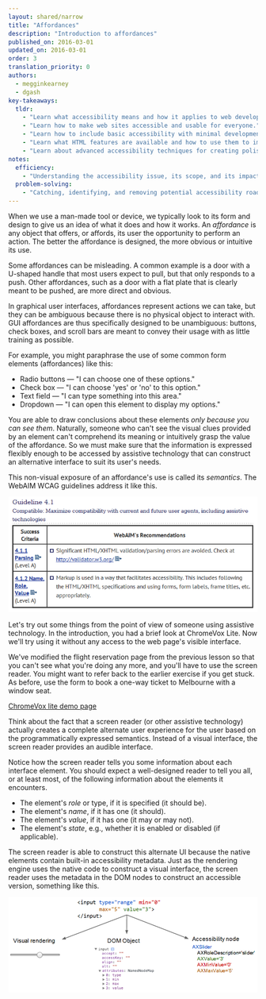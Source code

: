 ```yaml
---
layout: shared/narrow
title: "Affordances"
description: "Introduction to affordances"
published_on: 2016-03-01
updated_on: 2016-03-01
order: 3
translation_priority: 0
authors:
  - megginkearney
  - dgash
key-takeaways:
  tldr: 
    - "Learn what accessibility means and how it applies to web development."
    - "Learn how to make web sites accessible and usable for everyone."
    - "Learn how to include basic accessibility with minimal development impace."
    - "Learn what HTML features are available and how to use them to improve accessibility."
    - "Learn about advanced accessibility techniques for creating polished accessibility experiences."
notes:
  efficiency:
    - "Understanding the accessibility issue, its scope, and its impact can make you a better web developer."
  problem-solving:
    - "Catching, identifying, and removing potential accessibility roadblocks before they happen can improve your development process and reduce maintenance requirements."
---
```


When we use a man-made tool or device, we typically look to its form and design to give us an idea of what it does and how it works. An *affordance* is any object that offers, or affords, its user the opportunity to perform an action. The better the affordance is designed, the more obvious or intuitive its use.

Some affordances can be misleading. A common example is a door with a U-shaped handle that most users expect to pull, but that only responds to a push. Other affordances, such as a door with a flat plate that is clearly meant to be pushed, are more direct and obvious.

In graphical user interfaces, affordances represent actions we can take, but they can be ambiguous because there is no physical object to interact with. GUI affordances are thus specifically designed to be unambiguous: buttons, check boxes, and scroll bars are meant to convey their usage with as little training as possible.

For example, you might paraphrase the use of some common form elements (affordances) like this:

 - Radio buttons &mdash; "I can choose one of these options."
 - Check box &mdash; "I can choose 'yes' or 'no' to this option."
 - Text field &mdash; "I can type something into this area."
 - Dropdown &mdash; "I can open this element to display my options."

You are able to draw conclusions about these elements *only because you can see them*. Naturally, someone who can't see the visual clues provided by an element can't comprehend its meaning or intuitively grasp the value of the affordance. So we must make sure that the information is expressed flexibly enough to be accessed by assistive technology that can construct an alternative interface to suit its user's needs.

This non-visual exposure of an affordance's use is called its *semantics*. The WebAIM WCAG guidelines address it like this.

![guideline4-1.png](imgs/guideline4-1.png)

Let's try out some things from the point of view of someone using assistive technology. In the introduction, you had a brief look at ChromeVox Lite. Now we'll try using it without any access to the web page's visible interface.

We've modified the flight reservation page from the previous lesson so that you can't see what you're doing any more, and you'll have to use the screen reader. You might want to refer back to the earlier exercise if you get stuck. As before, use the form to book a one-way ticket to Melbourne with a window seat.

<a href="http://robdodson.github.io/udacity-a11y/lesson3-semantics-built-in/02-chromevox-lite/" target="_blank">ChromeVox lite demo page</a>

Think about the fact that a screen reader (or other assistive technology) actually creates a complete alternate user experience for the user based on the programmatically expressed semantics. Instead of a visual interface, the screen reader provides an audible interface.

Notice how the screen reader tells you some information about each interface element. You should expect a well-designed reader to tell you all, or at least most, of the following information about the elements it encounters.

 - The element's *role* or type, if it is specified (it should be).
 - The element's *name*, if it has one (it should).
 - The element's *value*, if it has one (it may or may not).
 - The element's *state*, e.g., whether it is enabled or disabled (if applicable).

The screen reader is able to construct this alternate UI because the native elements contain built-in accessibility metadata. Just as the rendering engine uses the native code to construct a visual interface, the screen reader uses the metadata in the DOM nodes to construct an accessible version, something like this.

![nativecodetoacc.png](imgs/nativecodetoacc.png)
